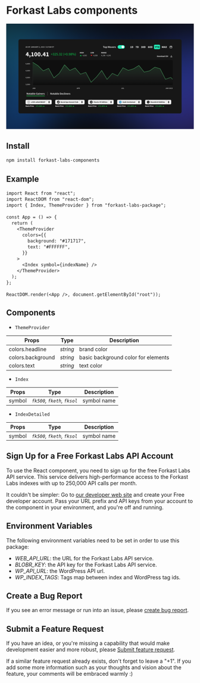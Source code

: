# Forkast Labs components

![Forkastlabs](https://github.com/Forkast-Labs/forkast-labs-components/blob/main/.github/preview.png)

## Install

```bash
npm install forkast-labs-components
```

## Example

```tsx
import React from "react";
import ReactDOM from "react-dom";
import { Index, ThemeProvider } from "forkast-labs-package";

const App = () => {
  return (
    <ThemeProvider
      colors={{
        background: "#171717",
        text: "#FFFFFF",
      }}
    >
      <Index symbol={indexName} />
    </ThemeProvider>
  );
};

ReactDOM.render(<App />, document.getElementById("root"));
```

## Components

- `ThemeProvider`

| Props             | Type     | Description                         |
| ----------------- | -------- | ----------------------------------- |
| colors.headline   | _string_ | brand color                         |
| colors.background | _string_ | basic background color for elements |
| colors.text       | _string_ | text color                          |

- `Index`

| Props  | Type                        | Description |
| ------ | --------------------------- | ----------- |
| symbol | _`fk500`, `fketh`, `fksol`_ | symbol name |

- `IndexDetailed`

| Props  | Type                        | Description |
| ------ | --------------------------- | ----------- |
| symbol | _`fk500`, `fketh`, `fksol`_ | symbol name |

## Sign Up for a Free Forkast Labs API Account

To use the React component, you need to sign up for the free Forkast Labs API service. This service delivers high-performance access to the Forkast Labs indexes with up to 250,000 API calls per month.

It couldn't be simpler: Go to [our developer web site](https://developer.forkastlabs.xyz/) and create your Free developer account. Pass your URL prefix and API keys from your account to the component in your environment, and you're off and running.

## Environment Variables

The following environment variables need to be set in order to use this package:

- _WEB_API_URL_: the URL for the Forkast Labs API service.
- _BLOBR_KEY_: the API key for the Forkast Labs API service.
- _WP_API_URL_: the WordPress API url.
- _WP_INDEX_TAGS_: Tags map between index and WordPress tag ids.

## Create a Bug Report

If you see an error message or run into an issue, please [create bug report](https://github.com/Forkast-Labs/forkast-labs-components/issues/new?assignees=&labels=bug&title=%F0%9F%90%9B+Bug+Report%3A+).

## Submit a Feature Request

If you have an idea, or you're missing a capability that would make development easier and more robust, please [Submit feature request](https://github.com/Forkast-Labs/forkast-labs-components/issues/new?assignees=&labels=feature%20request&title=Feature%20request:+).

If a similar feature request already exists, don't forget to leave a "+1".
If you add some more information such as your thoughts and vision about the feature, your comments will be embraced warmly :)
